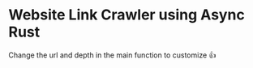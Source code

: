 # Website Link Crawler using Async Rust

Change the url and depth in the main function to customize 👍
